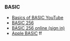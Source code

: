 ### BASIC

*   [Basics of BASIC YouTube](https://www.youtube.com/watch?v=seM9SqTsRG4)
*   [BASIC 256](http://www.basic256.org/index_en)
*   [BASIC 256 online (sign in)](https://www.rollapp.com/app/basic256)
*   [Apple BASIC](http://www.calormen.com/jsbasic/)
ff